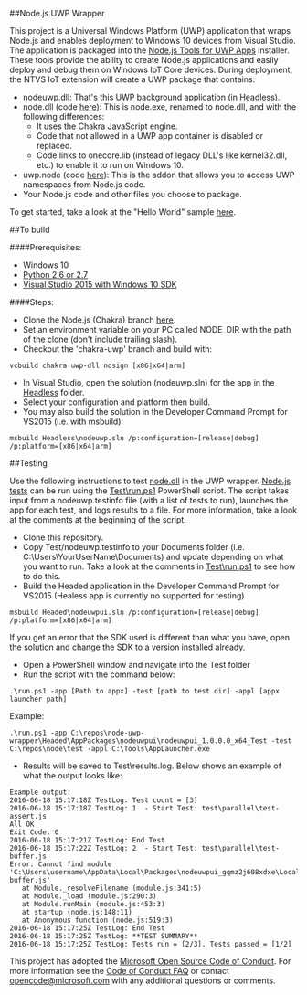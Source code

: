 ##Node.js UWP Wrapper

This project is a Universal Windows Platform (UWP) application that wraps Node.js and enables deployment to Windows 10 devices from Visual Studio.
The application is packaged into the [Node.js Tools for UWP Apps](http://aka.ms/ntvsiotlatest) installer. These tools provide the ability
to create Node.js applications and easily deploy and debug them on Windows IoT Core devices. 
During deployment, the NTVS IoT extension will create a UWP package that contains:

* nodeuwp.dll: That's this UWP background application (in [Headless](./Headless)).
* node.dll (code [here](https://aka.ms/node-uwp)):  This is node.exe, renamed to node.dll, and with the following differences:
  * It uses the Chakra JavaScript engine.
  * Code that not allowed in a UWP app container is disabled or replaced.
  * Code links to onecore.lib (instead of legacy DLL's like kernel32.dll, etc.) to enable it to run on Windows 10.
* uwp.node (code [here](https://github.com/Microsoft/node-uwp)): This is the addon that allows you to access UWP namespaces from Node.js code.
* Your Node.js code and other files you choose to package.

To get started, take a look at the "Hello World" sample [here](http://ms-iot.github.io/content/en-US/win10/samples/NodejsWU.htm).

##To build

####Prerequisites:
* Windows 10
* [Python 2.6 or 2.7](https://www.python.org)
* [Visual Studio 2015 with Windows 10 SDK](https://www.visualstudio.com/en-us/downloads/download-visual-studio-vs.aspx)

####Steps:
* Clone the Node.js (Chakra) branch [here](https://aka.ms/node-uwp). 
* Set an environment variable on your PC called NODE_DIR with the path of the clone (don't include trailing slash).
* Checkout the 'chakra-uwp' branch and build with:

```batch
vcbuild chakra uwp-dll nosign [x86|x64|arm]
```
* In Visual Studio, open the solution (nodeuwp.sln) for the app in the [Headless](./Headless) folder.
* Select your configuration and platform then build.
* You may also build the solution in the Developer Command Prompt for VS2015 (i.e. with msbuild):

```batch
msbuild Headless\nodeuwp.sln /p:configuration=[release|debug] /p:platform=[x86|x64|arm]
```

  
##Testing

Use the following instructions to test [node.dll](https://github.com/ms-iot/node) in the UWP wrapper. [Node.js tests](https://github.com/ms-iot/node/tree/chakra-uwp/test) 
can be run using the [Test\run.ps1](Test/run.ps1) PowerShell script. The script takes input from a nodeuwp.testinfo file (with a list of tests to run), launches the app
for each test, and logs results to a file. For more information, take a look at the comments at the beginning of the script.

* Clone this repository.
* Copy Test/nodeuwp.testinfo to your Documents folder (i.e. C:\Users\YourUserName\Documents) and update depending
  on what you want to run. Take a look at the comments in [Test\run.ps1](Test/run.ps1) to see how to do this.
* Build the Headed application in the Developer Command Prompt for VS2015 (Healess app is currently no supported for testing)

```batch
msbuild Headed\nodeuwpui.sln /p:configuration=[release|debug] /p:platform=[x86|x64|arm]
```
  If you get an error that the SDK used is different than what you have, open the solution and change the SDK to a version installed already.

* Open a PowerShell window and navigate into the Test folder
* Run the script with the command below:

```batch
.\run.ps1 -app [Path to appx] -test [path to test dir] -appl [appx launcher path]
```
  Example:

```batch
.\run.ps1 -app C:\repos\node-uwp-wrapper\Headed\AppPackages\nodeuwpui\nodeuwpui_1.0.0.0_x64_Test -test C:\repos\node\test -appl C:\Tools\AppLauncher.exe
```
* Results will be saved to Test\results.log. Below shows an example of what the output looks like:

```batch
Example output:
2016-06-18 15:17:18Z TestLog: Test count = [3]
2016-06-18 15:17:18Z TestLog: 1  - Start Test: test\parallel\test-assert.js
All OK
Exit Code: 0
2016-06-18 15:17:21Z TestLog: End Test
2016-06-18 15:17:22Z TestLog: 2  - Start Test: test\parallel\test-buffer.js
Error: Cannot find module 'C:\Users\username\AppData\Local\Packages\nodeuwpui_gqmz2j608xdxe\LocalState\test\parallel\test-buffer.js'
   at Module._resolveFilename (module.js:341:5)
   at Module._load (module.js:290:3)
   at Module.runMain (module.js:453:3)
   at startup (node.js:148:11)
   at Anonymous function (node.js:519:3)
2016-06-18 15:17:25Z TestLog: End Test
2016-06-18 15:17:25Z TestLog: **TEST SUMMARY**
2016-06-18 15:17:25Z TestLog: Tests run = [2/3]. Tests passed = [1/2]
```


This project has adopted the [Microsoft Open Source Code of Conduct](https://opensource.microsoft.com/codeofconduct/). 
For more information see the [Code of Conduct FAQ](https://opensource.microsoft.com/codeofconduct/faq/) 
or contact [opencode@microsoft.com](mailto:opencode@microsoft.com) with any additional questions or comments.